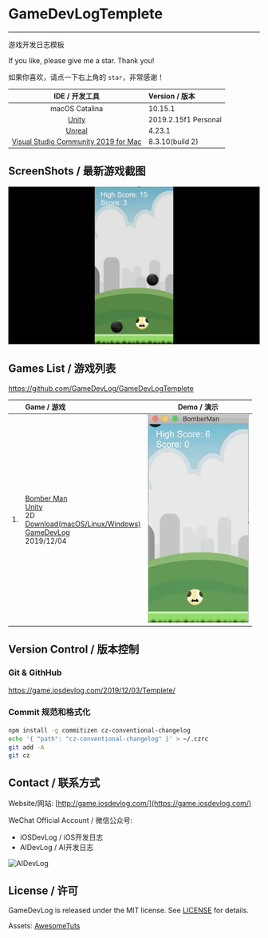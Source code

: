 # GameDevLogTemplete
---

游戏开发日志模板

If you like, please give me a star. Thank you!

如果你喜欢，请点一下右上角的 `star`，非常感谢！

| IDE / 开发工具 | Version / 版本 |
|:---:|:---|
| macOS Catalina  | 10.15.1 |
| [Unity](https://unity.com) | 2019.2.15f1 Personal |
| [Unreal](https://www.unrealengine.com) | 4.23.1 |
| [Visual Studio Community 2019 for Mac](https://visualstudio.microsoft.com/vs/mac) | 8.3.10(build 2) |

## ScreenShots / 最新游戏截图

![Bomber Man](https://github.com/GameDevLog/BomberMan/raw/master/Screenshots/BomberMan.png)

## Games List / 游戏列表

<https://github.com/GameDevLog/GameDevLogTemplete>

|| Game / 游戏 | Demo / 演示 |
|:--|:--|---|
| 1. |[Bomber Man](https://github.com/GameDevLog/BomberMan)<br />[Unity](https://unity.com)<br />2D<br />[Download(macOS/Linux/Windows)](https://github.com/GameDevLog/GameDevLogTemplete/releases/tag/v20191204)<br />[GameDevLog](https://game.iosdevlog.com/2019/12/04/BomberMan/)<br />2019/12/04 | ![Bomber Man](ScreenShots/BomberMan.gif) |

## Version Control / 版本控制

### Git & GithHub

<https://game.iosdevlog.com/2019/12/03/Templete/>

### Commit 规范和格式化

```sh
npm install -g commitizen cz-conventional-changelog
echo '{ "path": "cz-conventional-changelog" }' > ~/.czrc
git add -A
git cz
```

## Contact / 联系方式

Website/网站: [http://game.iosdevlog.com/](https://game.iosdevlog.com/)

WeChat Official Account / 微信公众号:

* iOSDevLog / iOS开发日志
* AIDevLog / AI开发日志

![AIDevLog](https://2019.iosdevlog.com/uploads/AIDevLog.png)

## License / 许可

GameDevLog is released under the MIT license. See [LICENSE](LICENSE) for details.

Assets: [AwesomeTuts](AwesomeTuts)

